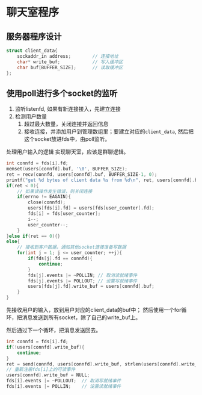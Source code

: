 # 聊天室程序

## 服务器程序设计


```c++
struct client_data{
    sockaddr_in address;        // 连接地址
    char* write_buf;            // 写入缓冲区
    char buf[BUFFER_SIZE];      // 读取缓冲区
};
```

## 使用poll进行多个socket的监听


1. 监听listenfd, 如果有新连接接入，先建立连接
2. 检测用户数量
    1. 超过最大数量，关闭连接并返回信息
    2. 接收连接，并添加用户到管理数组里；要建立对应的`client_data`, 然后把这个socket放进fds中，由poll监听。


处理用户输入的逻辑
实现聊天室，应该是群聊逻辑。

```c++
int connfd = fds[i].fd;
memset(users[connfd].buf, '\0', BUFFER_SIZE);
ret = recv(connfd, users[connfd].buf, BUFFER_SIZE-1, 0);
printf("get %d bytes of client data %s from %d\n", ret, users[connfd].buf, connfd);
if(ret < 0){
    // 如果读操作发生错误，则关闭连接
    if(errno != EAGAIN){
        close(connfd);
        users[fds[i].fd] = users[fds[user_counter].fd];
        fds[i] = fds[user_counter];
        i--;
        user_counter--;
    }
}else if(ret == 0){}
else{
    // 接收到客户数据，通知其他socket连接准备写数据
    for(int j = 1; j <= user_counter; ++j){
        if(fds[j].fd == connfd){
            continue;
        }
        fds[j].events |= ~POLLIN; // 取消读就绪事件
        fds[j].events |= POLLOUT; // 设置写就绪事件
        users[fds[j].fd].write_buf = users[connfd].buf;
    }
}
```

先接收用户的输入，放到用户对应的client_data的buf中；
然后使用一个for循环，把消息发送到所有socket，除了自己的write_buf上。

然后通过下一个循环，把消息发送回去。
```c++
int connfd = fds[i].fd;
if(!users[connfd].write_buf){
    continue;
}
ret = send(connfd, users[connfd].write_buf, strlen(users[connfd].write_buf), 0);
// 重新注册fds[i]上的可读事件
users[connfd].write_buf = NULL;
fds[i].events |= ~POLLOUT;  // 取消写就绪事件
fds[i].events |= POLLIN;    // 设置读就绪事件
```